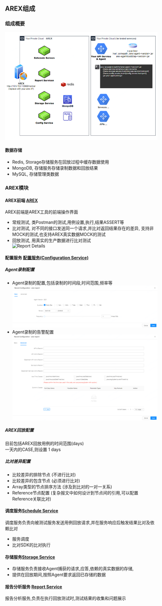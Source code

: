 ## AREX组成
  
### 组成概要
![](../resource/arch.png)
  
#### 数据存储
* Redis, Storage存储服务在回放过程中缓存数据使用
* MongoDB, 存储服务存储录制数据和回放结果
* MySQL, 存储管理类数据

### AREX模块

#### AREX前端 [AREX](https://github.com/arextest/arex)
AREX前端是AREX工具的前端操作界面
* 常规测试, 类Postman的测试,用例设置,执行,结果ASSERT等
* 比对测试, 对不同的接口发送同一个请求,并比对返回结果存在的差异, 支持非MOCK的测试,也支持AREX真实数据MOCK的测试
* 回放测试, 用真实的生产数据进行比对测试   
  ![Report Details](https://github.com/arextest/arex-front-end/raw/main/documents/screenshots/report-detail.png)
  
#### 配置服务 [配置服务(Configuration Service)](https://github.com/arextest/arex-config)
##### Agent录制配置
* Agent录制的配置,包括录制的时间段,时间范围,频率等  
![](../resource/configservice.record.basic.png)
* Agent录制的告警配置
![](../resource/configservice.record.advance.png)

##### AREX回放配置
目前包括AREX回放用例的时间范围(days)  
一天内的CASE,则设置 1 days

##### 比对差异配置
* 比较差异的排除节点 (不进行比对)
* 比较差异的包含节点 (必须进行比对)
* Array类型的节点排序方法 (涉及到比对的一对一关系)
* Reference节点配置 (复杂报文中如何设计到节点间的引用,可以配置Reference关联比对)

#### 调度服务[Schedule Service](https://github.com/arextest/arex-replay-schedule)  
调度服务负责向被测试服务发送用例回放请求,并在服务响应后触发结果比对及依赖比对
* 服务调度
* 比对SDK的比对执行

#### 存储服务[Storage Service](https://github.com/arextest/arex-storage)
* 存储服务负责接收Agent捕获的请求,应答,依赖的真实数据的存储, 
* 提供在回放期间,按照Agent要求返回已存储的数据

#### 报告分析服务 [Report Service](https://github.com/arextest/arex-report)
报告分析服务,负责在执行回放测试时,测试结果的收集和问题展示

